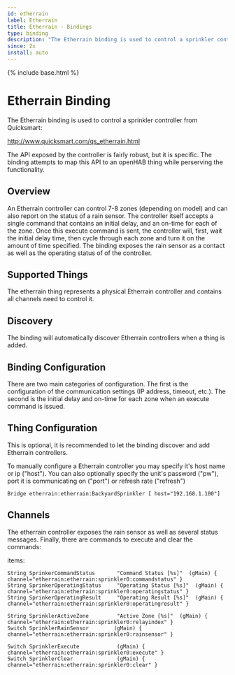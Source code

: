 ```yaml
---
id: etherrain
label: Etherrain
title: Etherrain - Bindings
type: binding
description: "The Etherrain binding is used to control a sprinkler controller from Quicksmart:"
since: 2x
install: auto
---
```


<!-- Attention authors: Do not edit directly. Please add your changes to the appropriate source repository -->

{% include base.html %}

# Etherrain Binding

The Etherrain binding is used to control a sprinkler controller from Quicksmart:

http://www.quicksmart.com/qs_etherrain.html

The API exposed by the controller is fairly robust, but it is specific. 
The binding attempts to map this API to an openHAB thing while perserving the functionality.

## Overview

An Etherrain controller can control 7-8 zones (depending on model) and can also report on the status of a rain sensor.
The controller itself accepts a single command that contains an initial delay, and an on-time for each of the zone. 
Once this execute command is sent, the controller will, first, wait the initial delay time, then cycle through each zone and turn it on the amount of time specified. 
The binding exposes the rain sensor as a contact as well as the operating status of of the controller. 


## Supported Things

The etherrain thing represents a physical Etherrain controller and contains all channels need to control it. 

## Discovery

The binding will automatically discover Etherrain controllers when a thing is added.

## Binding Configuration

There are two main categories of configuration. 
The first is the configuration of the communication settings (IP address, timeout, etc.).
The second is the initial delay and on-time for each zone when an execute command is issued. 

## Thing Configuration

This is optional, it is recommended to let the binding discover and add Etherrain controllers.

To manually configure a Etherrain controller you may specify it's host name or ip ("host"). 
You can also optionally specify the unit's password ("pw"), port it is communicating on ("port") or refresh rate ("refresh") 

```
Bridge etherrain:etherrain:BackyardSprinkler [ host="192.168.1.100"]
```

## Channels

The etherrain controller exposes the rain sensor as well as several status messages. 
Finally, there are commands to execute and clear the commands:

items:

```
String SprinkerCommandStatus       "Command Status [%s]"  (gMain) { channel="etherrain:etherrain:sprinkler0:commandstatus" }
String SprinkerOperatingStatus     "Operating Status [%s]"  (gMain) { channel="etherrain:etherrain:sprinkler0:operatingstatus" }
String SprinkerOperatingResult     "Operating Result [%s]"  (gMain) { channel="etherrain:etherrain:sprinkler0:operatingresult" }
            
String SprinklerActiveZone         "Active Zone [%s]"  (gMain) { channel="etherrain:etherrain:sprinkler0:relayindex" }                  
Switch SprinklerRainSensor        (gMain) { channel="etherrain:etherrain:sprinkler0:rainsensor" }
            
Switch SprinklerExecute            (gMain) { channel="etherrain:etherrain:sprinkler0:execute" }
Switch SprinklerClear              (gMain) { channel="etherrain:etherrain:sprinkler0:clear" }
```

